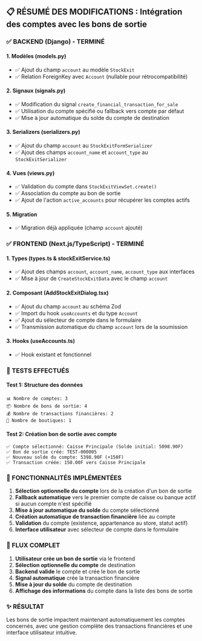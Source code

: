 ## 📋 RÉSUMÉ DES MODIFICATIONS : Intégration des comptes avec les bons de sortie

### ✅ BACKEND (Django) - TERMINÉ

#### 1. Modèles (models.py)
- ✅ Ajout du champ `account` au modèle `StockExit`
- ✅ Relation ForeignKey avec `Account` (nullable pour rétrocompatibilité)

#### 2. Signaux (signals.py)
- ✅ Modification du signal `create_financial_transaction_for_sale`
- ✅ Utilisation du compte spécifié ou fallback vers compte par défaut
- ✅ Mise à jour automatique du solde du compte de destination

#### 3. Serializers (serializers.py)
- ✅ Ajout du champ `account` au `StockExitFormSerializer`
- ✅ Ajout des champs `account_name` et `account_type` au `StockExitSerializer`

#### 4. Vues (views.py)
- ✅ Validation du compte dans `StockExitViewSet.create()`
- ✅ Association du compte au bon de sortie
- ✅ Ajout de l'action `active_accounts` pour récupérer les comptes actifs

#### 5. Migration
- ✅ Migration déjà appliquée (champ `account` ajouté)

### ✅ FRONTEND (Next.js/TypeScript) - TERMINÉ

#### 1. Types (types.ts & stockExitService.ts)
- ✅ Ajout des champs `account`, `account_name`, `account_type` aux interfaces
- ✅ Mise à jour de `CreateStockExitData` avec le champ `account`

#### 2. Composant (AddStockExitDialog.tsx)
- ✅ Ajout du champ `account` au schéma Zod
- ✅ Import du hook `useAccounts` et du type `Account`
- ✅ Ajout du sélecteur de compte dans le formulaire
- ✅ Transmission automatique du champ `account` lors de la soumission

#### 3. Hooks (useAccounts.ts)
- ✅ Hook existant et fonctionnel

### 🧪 TESTS EFFECTUÉS

#### Test 1: Structure des données
```
📊 Nombre de comptes: 3
📦 Nombre de bons de sortie: 4
💰 Nombre de transactions financières: 2
🏪 Nombre de boutiques: 1
```

#### Test 2: Création bon de sortie avec compte
```
✅ Compte sélectionné: Caisse Principale (Solde initial: 5098.90F)
✅ Bon de sortie créé: TEST-000005
✅ Nouveau solde du compte: 5398.90F (+150F)
✅ Transaction créée: 150.00F vers Caisse Principale
```

### 🎯 FONCTIONNALITÉS IMPLÉMENTÉES

1. **Sélection optionnelle du compte** lors de la création d'un bon de sortie
2. **Fallback automatique** vers le premier compte de caisse ou banque actif si aucun compte n'est spécifié
3. **Mise à jour automatique du solde** du compte sélectionné
4. **Création automatique de transaction financière** liée au compte
5. **Validation** du compte (existence, appartenance au store, statut actif)
6. **Interface utilisateur** avec sélecteur de compte dans le formulaire

### 🔄 FLUX COMPLET

1. **Utilisateur crée un bon de sortie** via le frontend
2. **Sélection optionnelle du compte** de destination
3. **Backend valide** le compte et crée le bon de sortie
4. **Signal automatique** crée la transaction financière
5. **Mise à jour du solde** du compte de destination
6. **Affichage des informations** du compte dans la liste des bons de sortie

### ✨ RÉSULTAT

Les bons de sortie impactent maintenant automatiquement les comptes concernés, avec une gestion complète des transactions financières et une interface utilisateur intuitive.
